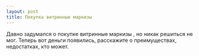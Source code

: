 ```yaml
---
layout: post 
title: Покупка витринные маркизы 
--- 
```

Давно задумался о покупке витринные маркизы , но никак решиться не мог. Теперь вот деньги появились, расскажите о преимуществах, недостатках, кто может.